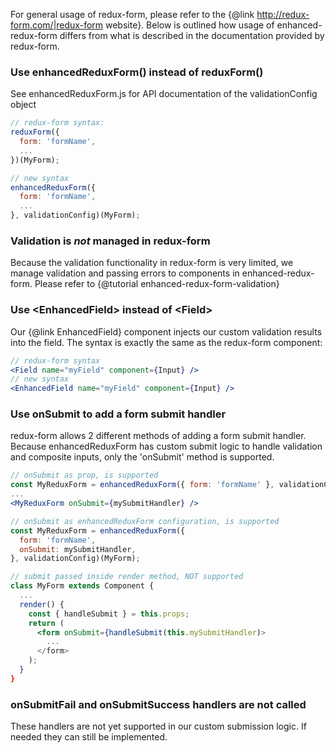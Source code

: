 For general usage of redux-form, please refer to the {@link http://redux-form.com/|redux-form website}.
Below is outlined how usage of enhanced-redux-form differs from what is described in the documentation
provided by redux-form.

### Use enhancedReduxForm() instead of reduxForm()
See enhancedReduxForm.js for API documentation of the validationConfig object
```javascript
// redux-form syntax:
reduxForm({
  form: 'formName',
  ...
})(MyForm);

// new syntax
enhancedReduxForm({
  form: 'formName',
  ...
}, validationConfig)(MyForm);
```

### Validation is _not_ managed in redux-form
Because the validation functionality in redux-form is very limited, we manage validation and passing
errors to components in enhanced-redux-form. Please refer to {@tutorial enhanced-redux-form-validation}

### Use &lt;EnhancedField&gt; instead of &lt;Field&gt;
Our {@link EnhancedField} component injects our custom
validation results into the field. The syntax is exactly the same as the redux-form <Field> component:
```jsx
// redux-form syntax
<Field name="myField" component={Input} />
// new syntax
<EnhancedField name="myField" component={Input} />
```

### Use onSubmit to add a form submit handler
redux-form allows 2 different methods of adding a form submit handler. Because enhancedReduxForm
has custom submit logic to handle validation and composite inputs, only the 'onSubmit' method is supported.
```jsx
// onSubmit as prop, is supported
const MyReduxForm = enhancedReduxForm({ form: 'formName' }, validationConfig)(MyForm);
...
<MyReduxForm onSubmit={mySubmitHandler} />

// onSubmit as enhancedReduxForm configuration, is supported
const MyReduxForm = enhancedReduxForm({
  form: 'formName',
  onSubmit: mySubmitHandler,
}, validationConfig)(MyForm);

// submit passed inside render method, NOT supported
class MyForm extends Component {
  ...
  render() {
    const { handleSubmit } = this.props;
    return (
      <form onSubmit={handleSubmit(this.mySubmitHandler)>
        ...
      </form>
    );
  }
}
```

### onSubmitFail and onSubmitSuccess handlers are not called
These handlers are not yet supported in our custom submission logic. If needed they can still be implemented.
